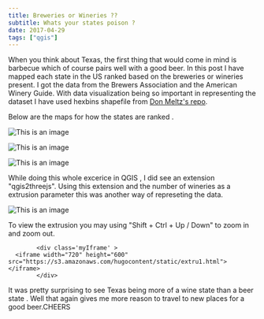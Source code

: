 ```yaml
---
title: Breweries or Wineries ??
subtitle: Whats your states poison ?
date: 2017-04-29
tags: ["qgis"]
---
```


<style>

.myIframe {
position: relative;
padding-bottom: 65.25%;
padding-top: 30px;
height: 0;
overflow: auto;
-webkit-overflow-scrolling:touch; //<<--- THIS IS THE KEY
border: solid black 1px;
}
.myIframe iframe {
position: absolute;
top: 0;
left: 0;
width: 100%;
height: 100%;
}
</style>


When you think about Texas, the first thing that would come in mind is barbecue which of course  pairs well with a good beer. In this post I have mapped each state in the 
US ranked based on the breweries or wineries present. I got the data from the Brewers Association and the American Winery Guide. With data visualization being so 
important in representing the dataset I have used hexbins shapefile from   <a href="https://github.com/donmeltz/US-States---Hexbins">Don Meltz's repo</a>.

<!--more-->

Below are the maps for how the states are ranked .


![This is an image](breweries.png)

![This is an image](wineries.png)

![This is an image](winebeer.png)

While doing this whole excerice in QGIS , I did see an extension "qgis2threejs". Using this extension and the number of wineries as a extrusion parameter
this was another way of represeting the data.

![This is an image](wineries_extru.PNG)

To view the extrusion you may using "Shift + Ctrl + Up / Down" to zoom in and zoom out.

 <!-- map code start -->
            <div class='myIframe' >
      <iframe width="720" height="600" src="https://s3.amazonaws.com/hugocontent/static/extru1.html"></iframe>
            </div>
			

It was pretty surprising to see Texas being more of a wine state than a beer state . Well that again gives me more reason to travel to new places for a good beer.CHEERS